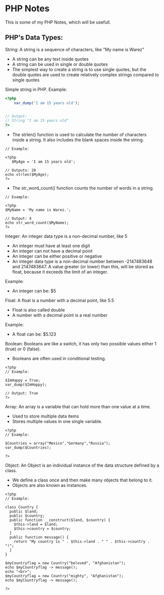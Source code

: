 # PHP Notes

This is some of my PHP Notes, which will be usefull.

<h2> PHP's Data Types: </h2>

String: A string is a sequence of characters, like "My name is Warez"
   * A string can be any text inside quotes
   * A string can be used in single or double quotes
   * The simplest way to create a string is to use single quotes,
   but the double quotes are used to create relatively complex strings compared to single quotes


Simple string in PHP. Example:
```php
<?php
    var_dump('I am 15 years old');


// Output:
// String "I am 15 years old"
?>
```
* The strlen() function is used to calculate the number of characters inside a string. It also includes the blank spaces inside the string.
```
// Example:

<?php
   $MyAge = 'I am 15 years old';

// Outputs: 28
echo strlen($MyAge);
?>
```
* The str_word_count() function counts the number of words in a string.
```
// Example:

<?php
$MyName = 'My name is Warez.';

// Output: 4
echo str_word_count($MyName);
?>
```
Integer: An integer data type is a non-decimal number, like 5
   * An integer must have at least one digit
   * An integer can not have a decimal point
   * An integer can be either positive or negative
   * An integer data type is a non-decimal number between -2147483648 and 2147483647. A value greater (or lower) than this, will be stored as float, because it exceeds the limit   of an integer.

Example:
* An integer can be: $5




Float: A float is a number with a decimal point, like 5.5
   * Float is also called double
   * A number with a decimal point is a real number

Example:
* A float can be: $5.123


Boolean: Booleans are like a switch, it has only two possible values either 1 (true) or 0 (false).
   * Booleans are often used in conditional testing.
```
<?php
// Example:

$ImHappy = True;
var_dump($ImHappy);

// Output: True
?>
```

Array: An array is a variable that can hold more than one value at a time.
   * Used to store multiple data items
   * Stores multiple values in one single variable.
```
<?php
// Example:

$Countries = array("Mexico","Germany","Russia");
var_dump($Countries);

?>
```

Object: An Object is an individual instance of the data structure defined by a class.
   * We define a class once and then make many objects that belong to it.
   * Objects are also known as instances.
```
<?php
// Example:

class Country {
  public $land;
  public $country;
  public function __construct($land, $country) {
    $this->land = $land;
    $this->country = $country;
  }
  public function message() {
    return "My country is " . $this->land . " " . $this->country . "!";
  }
}

$myCountryflag = new Country("beloved", "Afghanistan");
echo $myCountryflag -> message();
echo "<br>";
$myCountryflag = new Country("mighty", "Afghanistan");
echo $myCountryflag -> message();

?>
